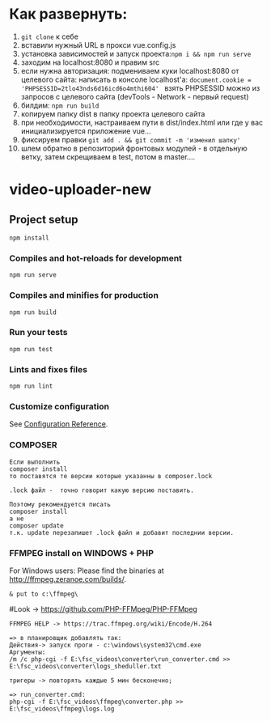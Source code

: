 # Как развернуть:
1) ```git clone``` к себе
2) вставили нужный URL в прокси vue.config.js
3) установка зависимостей и запуск проекта:```npm i && npm run serve```
4) заходим на localhost:8080 и правим src
5) если нужна авторизация: подмениваем куки localhost:8080 от целевого сайта: написать в консоле localhost'а:
```document.cookie = 'PHPSESSID=2tlo43nds6d16icd6o4mthi604' ```
взять PHPSESSID можно из запросов с целевого сайта (devTools - Network - первый request)
5) билдим: ```npm run build```
6) копируем папку dist в папку проекта целевого сайта
7) при необходимости, настраиваем пути в dist/index.html или где у вас инициализируется приложение vue...
8) фиксируем правки ```git add . && git commit -m 'изменил шапку'```
9) шлем обратно в репозиторий фронтовых модулей - в отдельную ветку, затем скрещиваем в test, потом в master....






# video-uploader-new

## Project setup
```
npm install
```

### Compiles and hot-reloads for development
```
npm run serve
```

### Compiles and minifies for production
```
npm run build
```

### Run your tests
```
npm run test
```

### Lints and fixes files
```
npm run lint
```

### Customize configuration
See [Configuration Reference](https://cli.vuejs.org/config/).



### COMPOSER 
```
Если выполнить
composer install
то поставятся те версии которые указанны в composer.lock

.lock файл -  точно говорит какую версию поставить.

Поэтому рекомендуется писать
composer install
а не
composer update
т.к. update перезапишет .lock файл и добавит последнии версии.
```

### FFMPEG install on WINDOWS + PHP 
For Windows users: Please find the binaries at http://ffmpeg.zeranoe.com/builds/.
```
& put to c:\ffmpeg\
```
#Look -> https://github.com/PHP-FFMpeg/PHP-FFMpeg

```
FFMPEG HELP -> https://trac.ffmpeg.org/wiki/Encode/H.264
 
=> в планировщик добавлять так:
Действия-> запуск проги - c:\windows\system32\cmd.exe
Аргументы:
/m /c php-cgi -f E:\fsc_videos\converter\run_converter.cmd >> E:\fsc_videos\converter\logs_sheduller.txt

тригеры -> повторять каждые 5 мин бесконечно;

=> run_converter.cmd:
php-cgi -f E:\fsc_videos\ffmpeg\converter.php >> E:\fsc_videos\ffmpeg\logs.log
```
